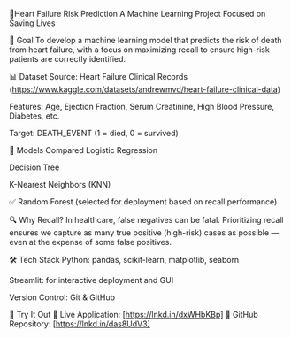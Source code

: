 🧠Heart Failure Risk Prediction
A Machine Learning Project Focused on Saving Lives

🎯 Goal
To develop a machine learning model that predicts the risk of death from heart failure, with a focus on maximizing recall to ensure high-risk patients are correctly identified.

📊 Dataset
Source: Heart Failure Clinical Records (https://www.kaggle.com/datasets/andrewmvd/heart-failure-clinical-data)

Features: Age, Ejection Fraction, Serum Creatinine, High Blood Pressure, Diabetes, etc.

Target: DEATH_EVENT (1 = died, 0 = survived)

🧪 Models Compared
Logistic Regression

Decision Tree

K-Nearest Neighbors (KNN)

✅ Random Forest (selected for deployment based on recall performance)

🔍 Why Recall?
In healthcare, false negatives can be fatal.
Prioritizing recall ensures we capture as many true positive (high-risk) cases as possible — even at the expense of some false positives.

🛠 Tech Stack
Python: pandas, scikit-learn, matplotlib, seaborn

Streamlit: for interactive deployment and GUI

Version Control: Git & GitHub

🚀 Try It Out
🔗 Live Application: [https://lnkd.in/dxWHbKBp]
📁 GitHub Repository: [https://lnkd.in/das8UdV3]
